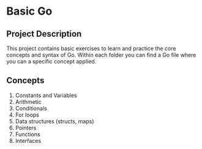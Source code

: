 # Basic Go

## Project Description

This project contains basic exercises to learn and practice the core concepts and syntax of Go. Within each folder you can find a Go file where you can a specific concept applied.

## Concepts

1. Constants and Variables
2. Arithmetic
3. Conditionals
4. For loops
5. Data structures (structs, maps)
6. Pointers
7. Functions
8. Interfaces
